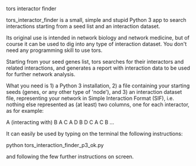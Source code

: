 tors interactor finder

tors_interactor_finder is a small, simple and stupid Python 3 app to search interactions starting from a seed list and an interaction dataset.

Its original use is intended in network biology and network medicine, but of course it can be used to dig into any type of interaction dataset. You don't need any programming skill to use tors.

Starting from your seed genes list, tors searches for their interactors and related interactions, and generates a report with interaction data to be used for further network analysis.

What you need is 1) a Python 3 installation, 2) a file containing your starting seeds (genes, or any other type of 'node'), and 3) an interaction dataset file, representing your network in Simple Interaction Format (SIF), i.e. nothing else represented as (at least) two columns, one for each interactor, as for example:

A (interacting with) B
A C
A D
B D
C A
C B
...

It can easily be used by typing on the terminal the following instructions:

python tors_interaction_finder_p3_ok.py

and following the few further instructions on screen. 

